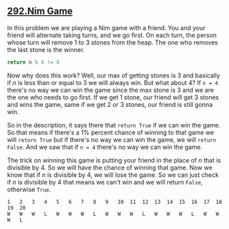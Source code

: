 ## [292.Nim Game](https://leetcode.com/problems/nim-game/)

In this problem we are playing a Nim game with a friend. You and your friend will alternate taking turns, and we go first. On each turn, the person whose turn will remove 1 to 3 stones from the heap. The one who removes the last stone is the winner.

```python
return n % 4 != 0
```

 Now why does this work? Well, our max of getting stones is 3 and basically if *n* is less than or equal to 3 we will always win. But what about 4? If `n = 4` there's no way we can win the game since the max stone is 3 and we are the one who needs to go first. If we get 1 stone, our friend will get 3 stones and wins the game, same if we get 2 or 3 stones, our friend is still gonna win. 

So in the description, it says there that `return True` if we can win the game. So that means if there's a 1% percent chance of winning to that game we will `return True` but if there's no way we can win the game, we will `return False`. And we saw that if `n = 4` there's no way we can win the game.

The trick on winning this game is putting your friend in the place of *n* that is divisible by 4. So we will have the chance of winning that game. Now we know that if *n* is divisible by 4, we will lose the game. So we can just check if *n* is divisible by 4 that means we can't win and we will return `False`, otherwise `True`.

```
1	2	3	4	5	6	7	8	9	10	11	12	13	14	15	16	17	18	19	20
W	W	W	L	W	W	W	L	W	W	W	L	W	W	W	L	W	W	W	L
```



